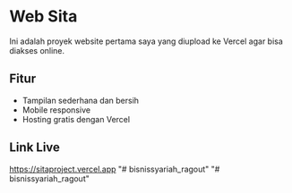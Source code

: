 # Web Sita
Ini adalah proyek website pertama saya yang diupload ke Vercel agar bisa diakses online.

## Fitur
- Tampilan sederhana dan bersih
- Mobile responsive
- Hosting gratis dengan Vercel

## Link Live
https://sitaproject.vercel.app
"# bisnissyariah_ragout" 
"# bisnissyariah_ragout" 
